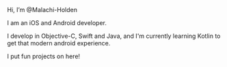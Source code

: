 Hi, I’m @Malachi-Holden

I am an iOS and Android developer.

I develop in Objective-C, Swift and Java, and I'm currently learning Kotlin to get that modern android experience.

I put fun projects on here!
